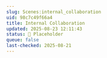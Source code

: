 ```yaml
---
slug: Scenes:internal_collaboration
uid: 98c7c49f66a4
title: Internal Collaboration
updated: 2025-08-23 12:11:43
status: 🔳 Placeholder
queue: false
last-checked: 2025-08-21
---
```



